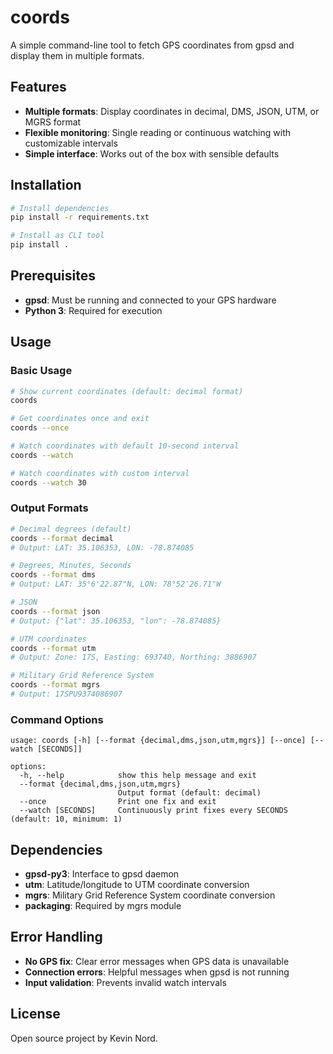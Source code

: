 # coords

A simple command-line tool to fetch GPS coordinates from gpsd and display them in multiple formats.

## Features

- **Multiple formats**: Display coordinates in decimal, DMS, JSON, UTM, or MGRS format
- **Flexible monitoring**: Single reading or continuous watching with customizable intervals
- **Simple interface**: Works out of the box with sensible defaults

## Installation

```bash
# Install dependencies
pip install -r requirements.txt

# Install as CLI tool
pip install .
```

## Prerequisites

- **gpsd**: Must be running and connected to your GPS hardware
- **Python 3**: Required for execution

## Usage

### Basic Usage

```bash
# Show current coordinates (default: decimal format)
coords

# Get coordinates once and exit
coords --once

# Watch coordinates with default 10-second interval
coords --watch

# Watch coordinates with custom interval
coords --watch 30
```

### Output Formats

```bash
# Decimal degrees (default)
coords --format decimal
# Output: LAT: 35.106353, LON: -78.874085

# Degrees, Minutes, Seconds
coords --format dms  
# Output: LAT: 35°6'22.87"N, LON: 78°52'26.71"W

# JSON
coords --format json
# Output: {"lat": 35.106353, "lon": -78.874085}

# UTM coordinates
coords --format utm
# Output: Zone: 17S, Easting: 693740, Northing: 3886907

# Military Grid Reference System
coords --format mgrs
# Output: 17SPU9374086907
```

### Command Options

```
usage: coords [-h] [--format {decimal,dms,json,utm,mgrs}] [--once] [--watch [SECONDS]]

options:
  -h, --help            show this help message and exit
  --format {decimal,dms,json,utm,mgrs}
                        Output format (default: decimal)
  --once                Print one fix and exit
  --watch [SECONDS]     Continuously print fixes every SECONDS (default: 10, minimum: 1)
```

## Dependencies

- **gpsd-py3**: Interface to gpsd daemon
- **utm**: Latitude/longitude to UTM coordinate conversion
- **mgrs**: Military Grid Reference System coordinate conversion
- **packaging**: Required by mgrs module

## Error Handling

- **No GPS fix**: Clear error messages when GPS data is unavailable
- **Connection errors**: Helpful messages when gpsd is not running
- **Input validation**: Prevents invalid watch intervals

## License

Open source project by Kevin Nord.